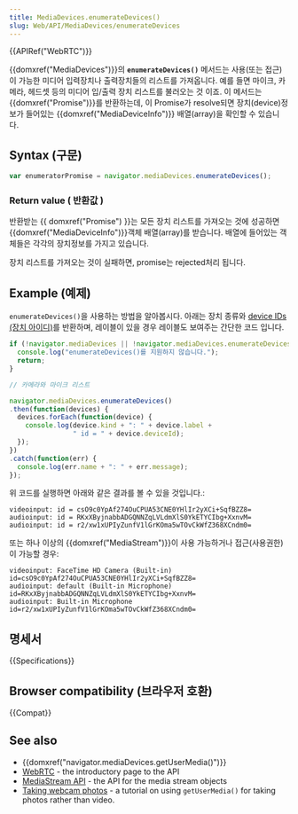 ```yaml
---
title: MediaDevices.enumerateDevices()
slug: Web/API/MediaDevices/enumerateDevices
---
```

{{APIRef("WebRTC")}}

{{domxref("MediaDevices")}}의 **`enumerateDevices()`** 메서드는 사용(또는 접근)이 가능한 미디어 입력장치나 출력장치들의 리스트를 가져옵니다. 예를 들면 마이크, 카메라, 헤드셋 등의 미디어 입/출력 장치 리스트를 불러오는 것 이죠. 이 메서드는 {{domxref("Promise")}}를 반환하는데, 이 Promise가 resolve되면 장치(device)정보가 들어있는 {{domxref("MediaDeviceInfo")}} 배열(array)을 확인할 수 있습니다.

## Syntax (구문)

```js
var enumeratorPromise = navigator.mediaDevices.enumerateDevices();
```

### Return value ( 반환값 )

반환받는 {{ domxref("Promise") }}는 모든 장치 리스트를 가져오는 것에 성공하면 {{domxref("MediaDeviceInfo")}}객체 배열(array)를 받습니다. 배열에 들어있는 객체들은 각각의 장치정보를 가지고 있습니다.

장치 리스트를 가져오는 것이 실패하면, promise는 rejected처리 됩니다.

## Example (예제)

`enumerateDevices()`을 사용하는 방법을 알아봅시다. 아래는 장치 종류와 [device IDs (장치 아이디)](/ko/docs/Web/API/MediaDeviceInfo/deviceId)를 반환하며, 레이블이 있을 경우 레이블도 보여주는 간단한 코드 입니다.

```js
if (!navigator.mediaDevices || !navigator.mediaDevices.enumerateDevices) {
  console.log("enumerateDevices()를 지원하지 않습니다.");
  return;
}

// 카메라와 마이크 리스트

navigator.mediaDevices.enumerateDevices()
.then(function(devices) {
  devices.forEach(function(device) {
    console.log(device.kind + ": " + device.label +
                " id = " + device.deviceId);
  });
})
.catch(function(err) {
  console.log(err.name + ": " + err.message);
});
```

위 코드를 실행하면 아래와 같은 결과를 볼 수 있을 것입니다.:

```
videoinput: id = csO9c0YpAf274OuCPUA53CNE0YHlIr2yXCi+SqfBZZ8=
audioinput: id = RKxXByjnabbADGQNNZqLVLdmXlS0YkETYCIbg+XxnvM=
audioinput: id = r2/xw1xUPIyZunfV1lGrKOma5wTOvCkWfZ368XCndm0=
```

또는 하나 이상의 {{domxref("MediaStream")}}이 사용 가능하거나 접근(사용권한)이 가능할 경우:

```
videoinput: FaceTime HD Camera (Built-in) id=csO9c0YpAf274OuCPUA53CNE0YHlIr2yXCi+SqfBZZ8=
audioinput: default (Built-in Microphone) id=RKxXByjnabbADGQNNZqLVLdmXlS0YkETYCIbg+XxnvM=
audioinput: Built-in Microphone id=r2/xw1xUPIyZunfV1lGrKOma5wTOvCkWfZ368XCndm0=
```

## 명세서

{{Specifications}}

## Browser compatibility (브라우저 호환)

{{Compat}}

## See also

- {{domxref("navigator.mediaDevices.getUserMedia()")}}
- [WebRTC](/ko/docs/WebRTC) - the introductory page to the API
- [MediaStream API](/ko/docs/WebRTC/MediaStream_API) - the API for the media stream objects
- [Taking webcam photos](/ko/docs/WebRTC/taking_webcam_photos) - a tutorial on using `getUserMedia()` for taking photos rather than video.

